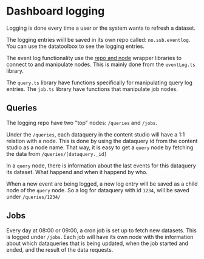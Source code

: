 # Dashboard logging

Logging is done every time a user or the system wants to refresh a dataset.

The logging entries wiill be saved in its own repo called: `no.ssb.eventlog`. You can use the 
datatoolbox to see the logging entries.

The event log functionality use the [repo and node](./RepoAndNode.md) wrapper libraries 
to connect to and manipulate nodes.
This is mainly done from the `eventLog.ts` library. 

The `query.ts` library have functions specifically for manipulating query log entries.
The `job.ts` library have functions that manipulate job nodes.


## Queries

The logging repo have two "top" nodes: `/queries` and `/jobs`. 

Under the `/queries`, each dataquery in the content studio 
will have a 1:1 relation with a node. This is done by using the dataquery id from the
 content studio as a node name. That way, it is easy to get a `query` node by fetching the 
 data from `/queries/[dataquery._id]`

In a `query` node, there is information about the last
 events for this dataquery its dataset. What happend and when it happend by who. 
 
When a new event are being logged, a new log entry will be saved as a child node of the `query` node.
So a log for dataquery with id `1234`, will be saved under `/queries/1234/` 


## Jobs

Every day at 08:00 or 09:00, a cron job is set up to fetch new datasets. This is logged under `/jobs`. 
Each job will have its own node with the information about which dataqueries that is being updated, when the job 
started and ended, and the result of the data requests.  

